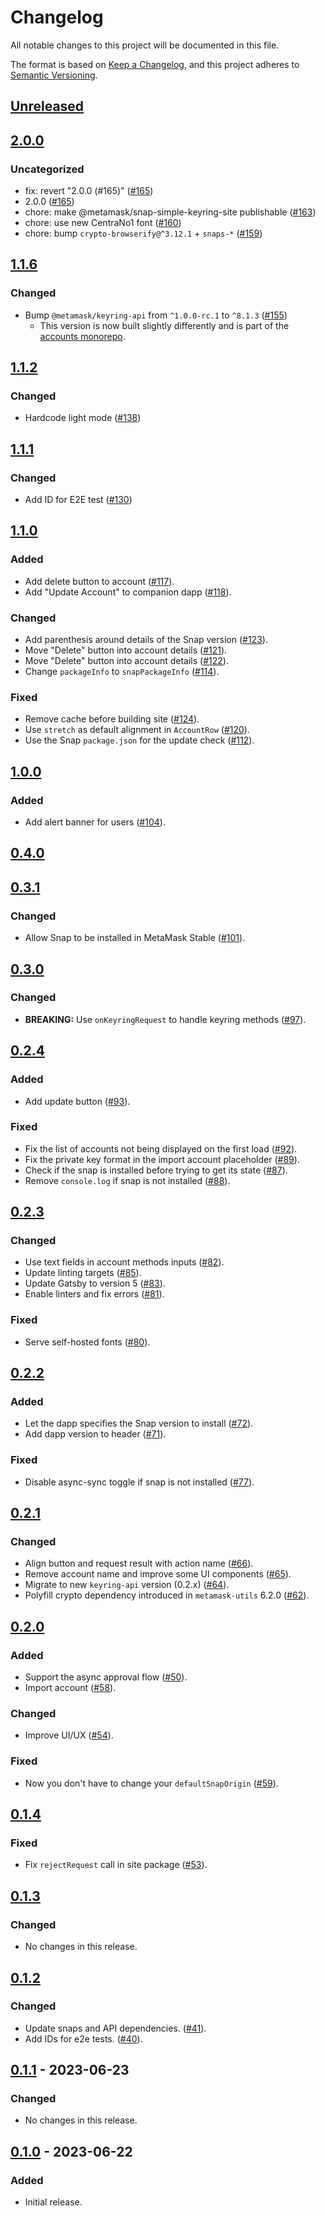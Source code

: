 # Changelog
All notable changes to this project will be documented in this file.

The format is based on [Keep a Changelog](https://keepachangelog.com/en/1.0.0/),
and this project adheres to [Semantic Versioning](https://semver.org/spec/v2.0.0.html).

## [Unreleased]

## [2.0.0]
### Uncategorized
- fix: revert "2.0.0 (#165)" ([#165](https://github.com/MetaMask/snap-simple-keyring/pull/165))
- 2.0.0 ([#165](https://github.com/MetaMask/snap-simple-keyring/pull/165))
- chore: make @metamask/snap-simple-keyring-site publishable ([#163](https://github.com/MetaMask/snap-simple-keyring/pull/163))
- chore: use new CentraNo1 font ([#160](https://github.com/MetaMask/snap-simple-keyring/pull/160))
- chore: bump `crypto-browserify@^3.12.1` + `snaps-*` ([#159](https://github.com/MetaMask/snap-simple-keyring/pull/159))

## [1.1.6]
### Changed
- Bump `@metamask/keyring-api` from `^1.0.0-rc.1` to `^8.1.3` ([#155](https://github.com/MetaMask/snap-simple-keyring/pull/155))
  - This version is now built slightly differently and is part of the [accounts monorepo](https://github.com/MetaMask/accounts).

## [1.1.2]
### Changed
- Hardcode light mode ([#138](https://github.com/MetaMask/snap-simple-keyring/pull/138))

## [1.1.1]
### Changed
- Add ID for E2E test ([#130](https://github.com/MetaMask/snap-simple-keyring/pull/130))

## [1.1.0]
### Added
- Add delete button to account ([#117](https://github.com/MetaMask/snap-simple-keyring/pull/117)).
- Add "Update Account" to companion dapp ([#118](https://github.com/MetaMask/snap-simple-keyring/pull/118)).

### Changed
- Add parenthesis around details of the Snap version ([#123](https://github.com/MetaMask/snap-simple-keyring/pull/123)).
- Move "Delete" button into account details ([#121](https://github.com/MetaMask/snap-simple-keyring/pull/121)).
- Move "Delete" button into account details ([#122](https://github.com/MetaMask/snap-simple-keyring/pull/122)).
- Change `packageInfo` to `snapPackageInfo` ([#114](https://github.com/MetaMask/snap-simple-keyring/pull/114)).

### Fixed
- Remove cache before building site ([#124](https://github.com/MetaMask/snap-simple-keyring/pull/124)).
- Use `stretch` as default alignment in `AccountRow` ([#120](https://github.com/MetaMask/snap-simple-keyring/pull/120)).
- Use the Snap `package.json` for the update check ([#112](https://github.com/MetaMask/snap-simple-keyring/pull/112)).

## [1.0.0]
### Added
- Add alert banner for users ([#104](https://github.com/MetaMask/snap-simple-keyring/pull/104)).

## [0.4.0]

## [0.3.1]
### Changed
- Allow Snap to be installed in MetaMask Stable ([#101](https://github.com/MetaMask/snap-simple-keyring/pull/101)).

## [0.3.0]
### Changed
- **BREAKING:** Use `onKeyringRequest` to handle keyring methods ([#97](https://github.com/MetaMask/snap-simple-keyring/pull/97)).

## [0.2.4]
### Added
- Add update button ([#93](https://github.com/MetaMask/snap-simple-keyring/pull/93)).

### Fixed
- Fix the list of accounts not being displayed on the first load ([#92](https://github.com/MetaMask/snap-simple-keyring/pull/92)).
- Fix the private key format in the import account placeholder ([#89](https://github.com/MetaMask/snap-simple-keyring/pull/89)).
- Check if the snap is installed before trying to get its state ([#87](https://github.com/MetaMask/snap-simple-keyring/pull/87)).
- Remove `console.log` if snap is not installed ([#88](https://github.com/MetaMask/snap-simple-keyring/pull/88)).

## [0.2.3]
### Changed
- Use text fields in account methods inputs ([#82](https://github.com/MetaMask/snap-simple-keyring/pull/82)).
- Update linting targets ([#85](https://github.com/MetaMask/snap-simple-keyring/pull/85)).
- Update Gatsby to version 5 ([#83](https://github.com/MetaMask/snap-simple-keyring/pull/83)).
- Enable linters and fix errors ([#81](https://github.com/MetaMask/snap-simple-keyring/pull/81)).

### Fixed
- Serve self-hosted fonts ([#80](https://github.com/MetaMask/snap-simple-keyring/pull/80)).

## [0.2.2]
### Added
- Let the dapp specifies the Snap version to install ([#72](https://github.com/MetaMask/snap-simple-keyring/pull/72)).
- Add dapp version to header ([#71](https://github.com/MetaMask/snap-simple-keyring/pull/71)).

### Fixed
- Disable async-sync toggle if snap is not installed ([#77](https://github.com/MetaMask/snap-simple-keyring/pull/77)).

## [0.2.1]
### Changed
- Align button and request result with action name ([#66](https://github.com/MetaMask/snap-simple-keyring/pull/66)).
- Remove account name and improve some UI components ([#65](https://github.com/MetaMask/snap-simple-keyring/pull/65)).
- Migrate to new `keyring-api` version (0.2.x) ([#64](https://github.com/MetaMask/snap-simple-keyring/pull/64)).
- Polyfill crypto dependency introduced in `metamask-utils` 6.2.0 ([#62](https://github.com/MetaMask/snap-simple-keyring/pull/62)).

## [0.2.0]
### Added
- Support the async approval flow ([#50](https://github.com/MetaMask/snap-simple-keyring/pull/50)).
- Import account ([#58](https://github.com/MetaMask/snap-simple-keyring/pull/58)).

### Changed
- Improve UI/UX ([#54](https://github.com/MetaMask/snap-simple-keyring/pull/54)).

### Fixed
- Now you don't have to change your `defaultSnapOrigin` ([#59](https://github.com/MetaMask/snap-simple-keyring/pull/59)).

## [0.1.4]
### Fixed
- Fix `rejectRequest` call in site package ([#53](https://github.com/MetaMask/snap-simple-keyring/pull/53)).

## [0.1.3]
### Changed
- No changes in this release.

## [0.1.2]
### Changed
- Update snaps and API dependencies. ([#41](https://github.com/MetaMask/snap-simple-keyring/pull/41)).
- Add IDs for e2e tests. ([#40](https://github.com/MetaMask/snap-simple-keyring/pull/40)).

## [0.1.1] - 2023-06-23
### Changed
- No changes in this release.

## [0.1.0] - 2023-06-22
### Added
- Initial release.

[Unreleased]: https://github.com/MetaMask/snap-simple-keyring/compare/v2.0.0...HEAD
[2.0.0]: https://github.com/MetaMask/snap-simple-keyring/compare/v1.1.6...v2.0.0
[1.1.6]: https://github.com/MetaMask/snap-simple-keyring/compare/v1.1.2...v1.1.6
[1.1.2]: https://github.com/MetaMask/snap-simple-keyring/compare/v1.1.1...v1.1.2
[1.1.1]: https://github.com/MetaMask/snap-simple-keyring/compare/v1.1.0...v1.1.1
[1.1.0]: https://github.com/MetaMask/snap-simple-keyring/compare/v1.0.0...v1.1.0
[1.0.0]: https://github.com/MetaMask/snap-simple-keyring/compare/v0.4.0...v1.0.0
[0.4.0]: https://github.com/MetaMask/snap-simple-keyring/compare/v0.3.1...v0.4.0
[0.3.1]: https://github.com/MetaMask/snap-simple-keyring/compare/v0.3.0...v0.3.1
[0.3.0]: https://github.com/MetaMask/snap-simple-keyring/compare/v0.2.4...v0.3.0
[0.2.4]: https://github.com/MetaMask/snap-simple-keyring/compare/v0.2.3...v0.2.4
[0.2.3]: https://github.com/MetaMask/snap-simple-keyring/compare/v0.2.2...v0.2.3
[0.2.2]: https://github.com/MetaMask/snap-simple-keyring/compare/v0.2.1...v0.2.2
[0.2.1]: https://github.com/MetaMask/snap-simple-keyring/compare/v0.2.0...v0.2.1
[0.2.0]: https://github.com/MetaMask/snap-simple-keyring/compare/v0.1.4...v0.2.0
[0.1.4]: https://github.com/MetaMask/snap-simple-keyring/compare/v0.1.3...v0.1.4
[0.1.3]: https://github.com/MetaMask/snap-simple-keyring/compare/v0.1.2...v0.1.3
[0.1.2]: https://github.com/MetaMask/snap-simple-keyring/compare/v0.1.1...v0.1.2
[0.1.1]: https://github.com/MetaMask/snap-simple-keyring/compare/v0.1.0...v0.1.1
[0.1.0]: https://github.com/MetaMask/snap-simple-keyring/releases/tag/v0.1.0
